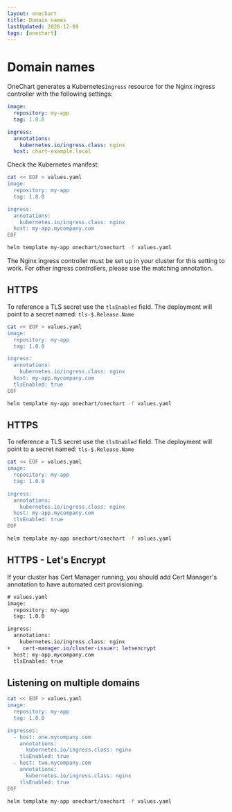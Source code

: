 ```yaml
---
layout: onechart
title: Domain names
lastUpdated: 2020-12-09
tags: [onechart]
---
```


# Domain names

OneChart generates a Kubernetes`Ingress` resource for the Nginx ingress controller with the following settings:

```yaml
image:
  repository: my-app
  tag: 1.0.0

ingress:
  annotations:
    kubernetes.io/ingress.class: nginx
  host: chart-example.local
```

Check the Kubernetes manifest:

```bash
cat << EOF > values.yaml
image:
  repository: my-app
  tag: 1.0.0

ingress:
  annotations:
    kubernetes.io/ingress.class: nginx
  host: my-app.mycompany.com
EOF

helm template my-app onechart/onechart -f values.yaml
```

The Nginx ingress controller must be set up in your cluster for this setting to work. For other ingress controllers, please use the matching annotation.

## HTTPS

To reference a TLS secret use the `tlsEnabled` field. The deployment will point to a secret named: `tls-$.Release.Name`

```bash
cat << EOF > values.yaml
image:
  repository: my-app
  tag: 1.0.0

ingress:
  annotations:
    kubernetes.io/ingress.class: nginx
  host: my-app.mycompany.com
  tlsEnabled: true
EOF

helm template my-app onechart/onechart -f values.yaml
```

## HTTPS

To reference a TLS secret use the `tlsEnabled` field. The deployment will point to a secret named: `tls-$.Release.Name`

```bash
cat << EOF > values.yaml
image:
  repository: my-app
  tag: 1.0.0

ingress:
  annotations:
    kubernetes.io/ingress.class: nginx
  host: my-app.mycompany.com
  tlsEnabled: true
EOF

helm template my-app onechart/onechart -f values.yaml
```

## HTTPS - Let's Encrypt

If your cluster has Cert Manager running, you should add Cert Manager's annotation to have automated cert provisioning.

```diff
# values.yaml
image:
  repository: my-app
  tag: 1.0.0

ingress:
  annotations:
    kubernetes.io/ingress.class: nginx
+    cert-manager.io/cluster-issuer: letsencrypt
  host: my-app.mycompany.com
  tlsEnabled: true
```


## Listening on multiple domains

```bash
cat << EOF > values.yaml
image:
  repository: my-app
  tag: 1.0.0

ingresses:
  - host: one.mycompany.com
    annotations:
      kubernetes.io/ingress.class: nginx
    tlsEnabled: true
  - host: two.mycompany.com
    annotations:
      kubernetes.io/ingress.class: nginx
    tlsEnabled: true
EOF

helm template my-app onechart/onechart -f values.yaml
```
